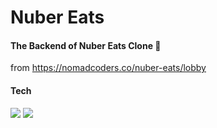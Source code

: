 # Nuber Eats
#### The Backend of Nuber Eats Clone 🍕
from https://nomadcoders.co/nuber-eats/lobby

#### Tech
<img src="https://img.shields.io/badge/TypeScript-1679A7?style=flat-square&logo=TypeScript&logoColor=white"/>
<img src="https://img.shields.io/badge/NestJS-000000?style=flat-square&logo=NestJS&logoColor=E0234E"/>